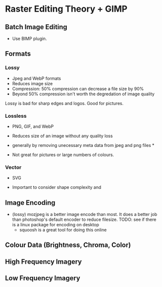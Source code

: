 # Raster Editing Theory + GIMP

## Batch Image Editing
* Use BIMP plugin. 

## Formats

### Lossy
* Jpeg and WebP formats
* Reduces image size
* Compression: 50% compression can decrease a file size by 90%
* Beyond 50% compression isn't worth the degredation of image quality

Lossy is bad for sharp edges and logos. Good for pictures.

### Lossless
* PNG, GIF, and WebP
* Reduces size of an image without any quality loss
* generally by removing unecessary meta data from jpeg and png files
  * 

* Not great for pictures or large numbers of colours.
### Vector
* SVG

* Important to consider shape complexity and 

## Image Encoding
* (lossy) mozjpeg is a better image encode than most. It does a better job than photoshop's default encoder to reduce filesize. TODO: see if there is a linux package for encoding on desktop
  * squoosh is a great tool for doing this online

## Colour Data (Brightness, Chroma, Color)

## High Frequency Imagery

## Low Frequency Imagery
